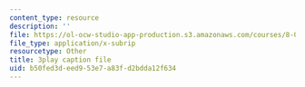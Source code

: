 ```yaml
---
content_type: resource
description: ''
file: https://ol-ocw-studio-app-production.s3.amazonaws.com/courses/8-01sc-classical-mechanics-fall-2016/b50fed3deed953e7a83fd2bdda12f634_F3N5EkMX_ks.vtt
file_type: application/x-subrip
resourcetype: Other
title: 3play caption file
uid: b50fed3d-eed9-53e7-a83f-d2bdda12f634
---
```

